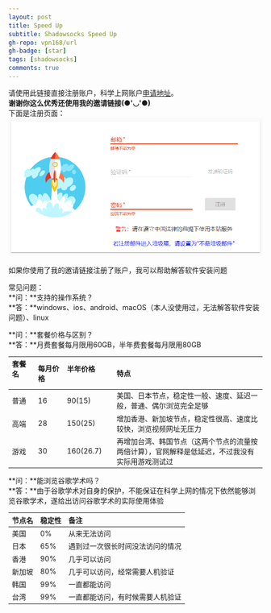 ```yaml
---
layout: post
title: Speed Up
subtitle: Shadowsocks Speed Up
gh-repo: vpn168/url
gh-badge: [star]
tags: [shadowsocks]
comments: true
---
```

请使用此链接直接注册账户，科学上网账户[申请地址](https://www.yunkly.com/home/ref/8278528127)。  
**谢谢你这么优秀还使用我的邀请链接(●'◡'●)**  
下面是注册页面：  
![register](/img/speedup/register.png)  

如果你使用了我的邀请链接注册了账户，我可以帮助解答软件安装问题  
  
常见问题：  
**问：**支持的操作系统？  
**答：**windows、ios、android、macOS（本人没使用过，无法解答软件安装问题）、linux  
  
**问：**套餐价格与区别？  
**答：**月费套餐每月限用60GB，半年费套餐每月限用80GB  

| 套餐名&nbsp; &nbsp; &nbsp; &nbsp; | 每月价格&nbsp; &nbsp; &nbsp; &nbsp; | 半年价格&nbsp; &nbsp; &nbsp; &nbsp;&nbsp; &nbsp; &nbsp; &nbsp;| 特点 |
| :------ | :--- | :--- | :--- |
| 普通 | 16 | 90(15) | 美国、日本节点，稳定性一般、速度、延迟一般，普通、偶尔浏览完全足够 |
| 高端 | 28 | 150(25) | 增加香港、新加坡节点，稳定性很高、速度比较快，浏览视频网址无压力 |
| 游戏 | 30 | 160(26.7) | 再增加台湾、韩国节点（这两个节点的流量按两倍计算），官网解释是低延迟，不过我没有实际用游戏测试过 |  

**问：**能浏览谷歌学术吗？  
**答：**由于谷歌学术对自身的保护，不能保证在科学上网的情况下依然能够浏览谷歌学术，遂给出访问谷歌学术的实际使用体验  

| 节点名 | 稳定性 | 备注 |
| :------ | :--- | :--- |
| 美国 | 0% | 从来无法访问 |
| 日本 | 65% | 遇到过一次很长时间没法访问的情况 |
| 香港 | 90% | 几乎可以访问 |
| 新加坡 | 80% | 几乎可以访问，经常需要人机验证 |
| 韩国 | 99% | 一直都能访问 |
| 台湾 | 99% | 一直都能访问，有时候需要人机验证 |  
